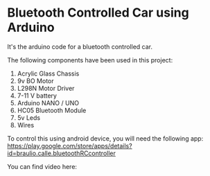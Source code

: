 # Bluetooth Controlled Car using Arduino
It's the arduino code for a bluetooth controlled car.

The following components have been used in this project:
1. Acrylic Glass Chassis
2. 9v BO Motor
3. L298N Motor Driver
4. 7-11 V battery
5. Arduino NANO / UNO
6. HC05 Bluetooth Module
7. 5v Leds
8. Wires

To control this using android device, you will need the following app:
https://play.google.com/store/apps/details?id=braulio.calle.bluetoothRCcontroller

You can find video here:

